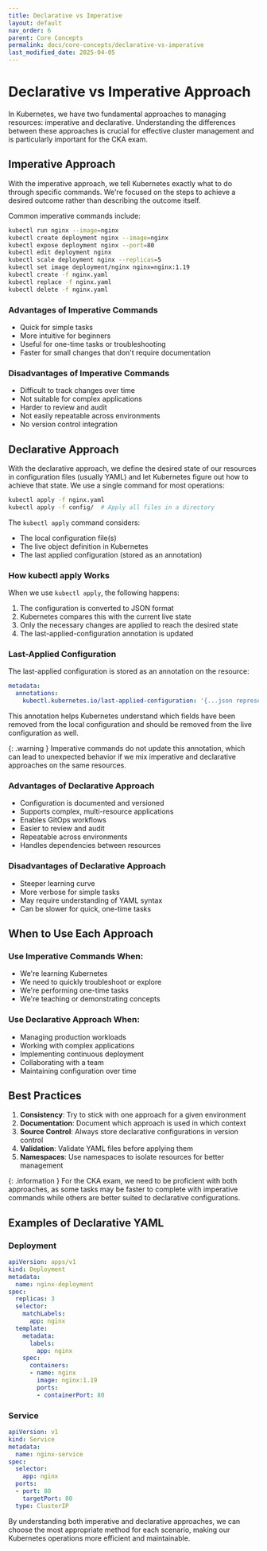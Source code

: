```yaml
---
title: Declarative vs Imperative
layout: default
nav_order: 6
parent: Core Concepts
permalink: docs/core-concepts/declarative-vs-imperative
last_modified_date: 2025-04-05
---
```


# Declarative vs Imperative Approach

In Kubernetes, we have two fundamental approaches to managing resources: imperative and declarative. Understanding the differences between these approaches is crucial for effective cluster management and is particularly important for the CKA exam.

## Imperative Approach

With the imperative approach, we tell Kubernetes exactly what to do through specific commands. We're focused on the steps to achieve a desired outcome rather than describing the outcome itself.

Common imperative commands include:

```bash
kubectl run nginx --image=nginx
kubectl create deployment nginx --image=nginx
kubectl expose deployment nginx --port=80
kubectl edit deployment nginx
kubectl scale deployment nginx --replicas=5
kubectl set image deployment/nginx nginx=nginx:1.19
kubectl create -f nginx.yaml
kubectl replace -f nginx.yaml
kubectl delete -f nginx.yaml
```

### Advantages of Imperative Commands

- Quick for simple tasks
- More intuitive for beginners
- Useful for one-time tasks or troubleshooting
- Faster for small changes that don't require documentation

### Disadvantages of Imperative Commands

- Difficult to track changes over time
- Not suitable for complex applications
- Harder to review and audit
- Not easily repeatable across environments
- No version control integration

## Declarative Approach

With the declarative approach, we define the desired state of our resources in configuration files (usually YAML) and let Kubernetes figure out how to achieve that state. We use a single command for most operations:

```bash
kubectl apply -f nginx.yaml
kubectl apply -f config/  # Apply all files in a directory
```

The `kubectl apply` command considers:
- The local configuration file(s)
- The live object definition in Kubernetes
- The last applied configuration (stored as an annotation)

### How kubectl apply Works

When we use `kubectl apply`, the following happens:
1. The configuration is converted to JSON format
2. Kubernetes compares this with the current live state
3. Only the necessary changes are applied to reach the desired state
4. The last-applied-configuration annotation is updated

### Last-Applied Configuration

The last-applied configuration is stored as an annotation on the resource:

```yaml
metadata:
  annotations:
    kubectl.kubernetes.io/last-applied-configuration: '{...json representation of the last applied config...}'
```

This annotation helps Kubernetes understand which fields have been removed from the local configuration and should be removed from the live configuration as well.

<div markdown="block">
{: .warning }
Imperative commands do not update this annotation, which can lead to unexpected behavior if we mix imperative and declarative approaches on the same resources.
</div>

### Advantages of Declarative Approach

- Configuration is documented and versioned
- Supports complex, multi-resource applications
- Enables GitOps workflows
- Easier to review and audit
- Repeatable across environments
- Handles dependencies between resources

### Disadvantages of Declarative Approach

- Steeper learning curve
- More verbose for simple tasks
- May require understanding of YAML syntax
- Can be slower for quick, one-time tasks

## When to Use Each Approach

### Use Imperative Commands When:

- We're learning Kubernetes
- We need to quickly troubleshoot or explore
- We're performing one-time tasks
- We're teaching or demonstrating concepts

### Use Declarative Approach When:

- Managing production workloads
- Working with complex applications
- Implementing continuous deployment
- Collaborating with a team
- Maintaining configuration over time

## Best Practices

1. **Consistency**: Try to stick with one approach for a given environment
2. **Documentation**: Document which approach is used in which context
3. **Source Control**: Always store declarative configurations in version control
4. **Validation**: Validate YAML files before applying them
5. **Namespaces**: Use namespaces to isolate resources for better management

<div markdown="block">
{: .information }
For the CKA exam, we need to be proficient with both approaches, as some tasks may be faster to complete with imperative commands while others are better suited to declarative configurations.
</div>

## Examples of Declarative YAML

### Deployment

```yaml
apiVersion: apps/v1
kind: Deployment
metadata:
  name: nginx-deployment
spec:
  replicas: 3
  selector:
    matchLabels:
      app: nginx
  template:
    metadata:
      labels:
        app: nginx
    spec:
      containers:
      - name: nginx
        image: nginx:1.19
        ports:
        - containerPort: 80
```

### Service

```yaml
apiVersion: v1
kind: Service
metadata:
  name: nginx-service
spec:
  selector:
    app: nginx
  ports:
  - port: 80
    targetPort: 80
  type: ClusterIP
```

By understanding both imperative and declarative approaches, we can choose the most appropriate method for each scenario, making our Kubernetes operations more efficient and maintainable.
